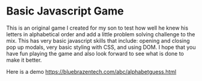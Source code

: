 # Basic Javascript Game
This is an original game I created for my son to test how well he knew his letters in alphabetical order and add a little problem solving challenge to the mix. 
This has very basic javascript skills that include: opening and closing pop up modals, very basic styling with CSS, and using DOM. I hope that you have fun playing the game and also look forward to see what is done to make it better. 


Here is a demo https://bluebrazentech.com/abc/alphabetguess.html
